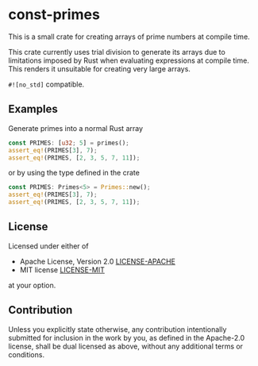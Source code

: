 # const-primes

This is a small crate for creating arrays of prime numbers at compile time.  

This crate currently uses trial division to generate its arrays due to limitations imposed by Rust when evaluating expressions at compile time.
This renders it unsuitable for creating very large arrays.

`#![no_std]` compatible.

## Examples

Generate primes into a normal Rust array
```rust
const PRIMES: [u32; 5] = primes();
assert_eq!(PRIMES[3], 7);
assert_eq!(PRIMES, [2, 3, 5, 7, 11]);
```
or by using the type defined in the crate
```rust
const PRIMES: Primes<5> = Primes::new();
assert_eq!(PRIMES[3], 7);
assert_eq!(PRIMES, [2, 3, 5, 7, 11]);
```

## License

Licensed under either of

 * Apache License, Version 2.0
   [LICENSE-APACHE](http://www.apache.org/licenses/LICENSE-2.0)
 * MIT license
   [LICENSE-MIT](http://opensource.org/licenses/MIT)

at your option.

## Contribution

Unless you explicitly state otherwise, any contribution intentionally submitted
for inclusion in the work by you, as defined in the Apache-2.0 license, shall be
dual licensed as above, without any additional terms or conditions.
